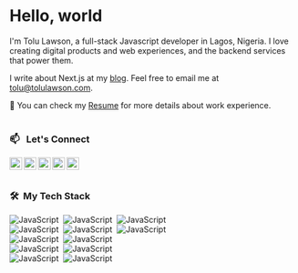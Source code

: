 # Hello, world

I'm Tolu Lawson, a full-stack Javascript developer in Lagos, Nigeria. I love creating digital products and web experiences, and the backend services that power them.

I write about Next.js at my [blog](https://tolulawson.com/blog). Feel free to email me at tolu@tolulawson.com.

📄  You can check my [Resume](https://read.cv/tolulawson) for more details about work experience.
<br />
<br />
### 📫 &nbsp; Let's Connect
<a href="https://tolulawson.com" target="_blank"><img align="left" alt="tolulawson.com" width="22px" src="https://s2.svgbox.net/hero-solid.svg?ic=cursor-click&color=017acc"/></a>
<a href="mailto:tolu@tolulawson.com" target="_blank"><img align="left" alt="tolulawson.com" width="22px" src="https://s2.svgbox.net/materialui.svg?ic=email&color=017acc" /></a>
<a href="https://linkedin.com/in/tolulawson" target="_blank"><img align="left" alt="Tolu Lawson | LinkedIn" width="22px" src="https://s2.svgbox.net/social.svg?ic=linkedin&color=017acc" />
<a href="https://behance.net/tolulawson" target="_blank"><img align="left" alt="Tolu Lawson | Behance" width="22px" src="https://s2.svgbox.net/social.svg?ic=behance&color=017acc" />
<a href="https://dribbble.com/tolulawson" target="_blank"><img align="left" alt="Tolu Lawson | Dribbble" width="22px" src="https://s2.svgbox.net/social.svg?ic=dribbble&color=017acc" /></a>
<br />
<br />

### 🛠 &nbsp;My Tech Stack

![JavaScript](https://img.shields.io/badge/javascript-%23323330.svg?style=for-the-badge&logo=javascript&logoColor=%23F7DF1E)&nbsp;
![JavaScript](https://img.shields.io/badge/node.js-%2343853D.svg?style=for-the-badge&logo=node-dot-js&logoColor=white)&nbsp;
![JavaScript](https://img.shields.io/badge/typescript-%23007ACC.svg?style=for-the-badge&logo=typescript&logoColor=white)&nbsp;<br/>
![JavaScript](https://img.shields.io/badge/react-%2320232a.svg?style=for-the-badge&logo=react&logoColor=%2361DAFB)&nbsp;
![JavaScript](https://img.shields.io/badge/nextjs-%23000000.svg?style=for-the-badge&logo=next.js&logoColor=white)&nbsp;
![JavaScript](https://img.shields.io/badge/express.js-%23404d59.svg?style=for-the-badge&logo=express&logoColor=%2361DAFB)&nbsp;<br/>
![JavaScript](https://img.shields.io/badge/MongoDB-%234ea94b.svg?style=for-the-badge&logo=mongodb&logoColor=white)&nbsp;
![JavaScript](https://img.shields.io/badge/postgres-%23316192.svg?style=for-the-badge&logo=postgresql&logoColor=white)&nbsp;<br/>
![JavaScript](https://img.shields.io/badge/Sass-CC6699?style=for-the-badge&logo=sass&logoColor=white)&nbsp;
![JavaScript](https://img.shields.io/badge/Tailwind_CSS-38B2AC?style=for-the-badge&logo=tailwind-css&logoColor=white)&nbsp;<br/>
![JavaScript](https://img.shields.io/badge/-jest-%23C21325?style=for-the-badge&logo=jest&logoColor=white)&nbsp;
![JavaScript](https://img.shields.io/badge/-TestingLibrary-%23E33332?style=for-the-badge&logo=testing-library&logoColor=white)&nbsp;

